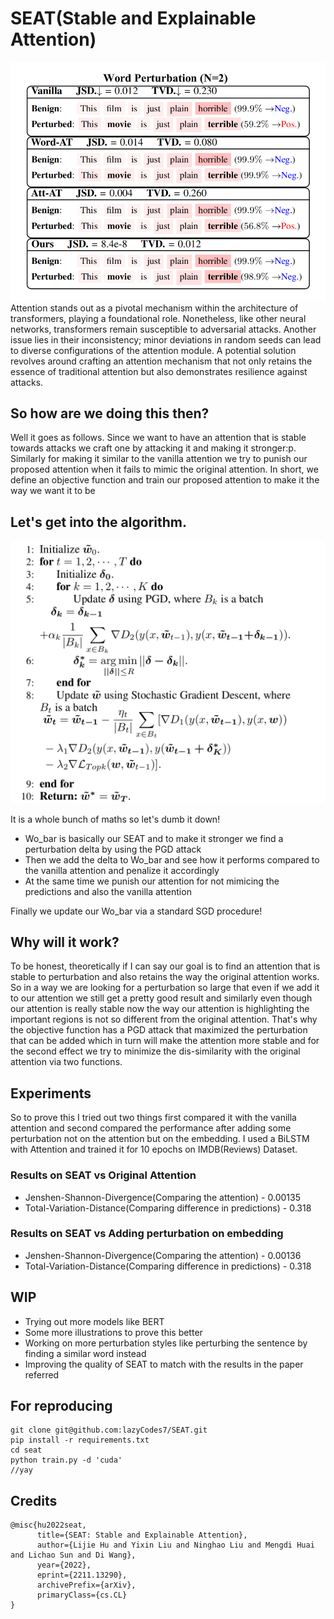# SEAT(Stable and Explainable Attention)
<img src='/assets/example.png'>
Attention stands out as a pivotal mechanism within the architecture of transformers, playing a foundational role. Nonetheless, like other neural networks, transformers remain susceptible to adversarial attacks. Another issue lies in their inconsistency; minor deviations in random seeds can lead to diverse configurations of the attention module. A potential solution revolves around crafting an attention mechanism that not only retains the essence of traditional attention but also demonstrates resilience against attacks. 

## So how are we doing this then?
Well it goes as follows. Since we want to have an attention that is stable towards attacks we craft one by attacking it and making it stronger:p. Similarly for making it similar to the vanilla attention we try to punish our proposed attention when it fails to mimic the original attention. In short, we define an objective function and train our proposed attention to make it the way we want it to be

## Let's get into the algorithm.
<img src='/assets/algo.png'>

It is a whole bunch of maths so let's dumb it down!
- Wo_bar is basically our SEAT and to make it stronger we find a perturbation delta by using the PGD attack
- Then we add the delta to Wo_bar and see how it performs compared to the vanilla attention and penalize it accordingly
- At the same time we punish our attention for not mimicing the predictions and also the vanilla attention

Finally we update our Wo_bar via a standard SGD procedure!


## Why will it work?
To be honest, theoretically if I can say our goal is to find an attention that is stable to perturbation and also retains the way the original attention works. So in a way we are looking for a perturbation so large that even if we add it to our attention we still get a pretty good result and similarly even though our attention is really stable now the way our attention is highlighting the important regions is not so different from the original attention. That's why the objective function has a PGD attack that maximized the perturbation that can be added which in turn will make the attention more stable and for the second effect we try to minimize the dis-similarity with the original attention via two functions.

## Experiments
So to prove this I tried out two things first compared it with the vanilla attention and second compared the performance after adding some perturbation not on the attention but on the embedding. I used a BiLSTM with Attention and trained it for 10 epochs on IMDB(Reviews) Dataset.

### Results on SEAT vs Original Attention
- Jenshen-Shannon-Divergence(Comparing the attention) - 0.00135
- Total-Variation-Distance(Comparing difference in predictions) - 0.318

### Results on SEAT vs Adding perturbation on embedding
- Jenshen-Shannon-Divergence(Comparing the attention) - 0.00136
- Total-Variation-Distance(Comparing difference in predictions) - 0.318

## WIP
- Trying out more models like BERT
- Some more illustrations to prove this better
- Working on more perturbation styles like perturbing the sentence by finding a similar word instead
- Improving the quality of SEAT to match with the results in the paper referred

## For reproducing
```
git clone git@github.com:lazyCodes7/SEAT.git
pip install -r requirements.txt
cd seat
python train.py -d 'cuda'
//yay
```

## Credits
```
@misc{hu2022seat,
      title={SEAT: Stable and Explainable Attention}, 
      author={Lijie Hu and Yixin Liu and Ninghao Liu and Mengdi Huai and Lichao Sun and Di Wang},
      year={2022},
      eprint={2211.13290},
      archivePrefix={arXiv},
      primaryClass={cs.CL}
}
```

